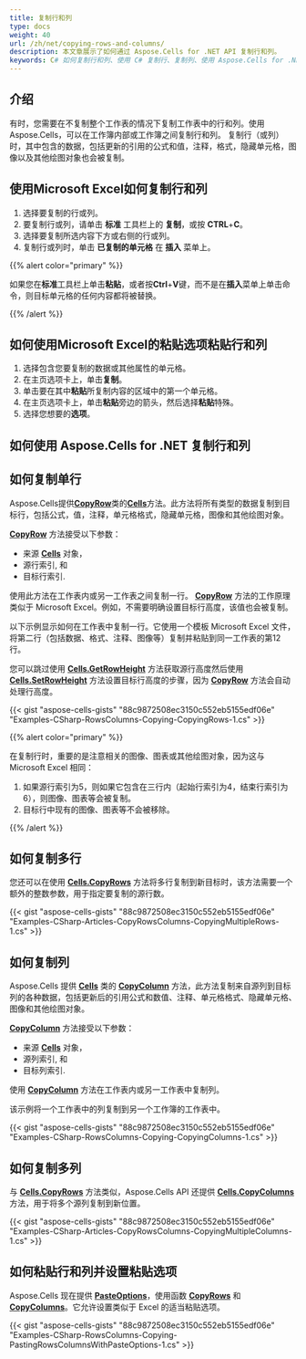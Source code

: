 ```yaml
---
title: 复制行和列
type: docs
weight: 40
url: /zh/net/copying-rows-and-columns/
description: 本文章展示了如何通过 Aspose.Cells for .NET API 复制行和列。
keywords: C# 如何复制行和列、使用 C# 复制行、复制列、使用 Aspose.Cells for .NET 粘贴行和列、粘贴多行和多列、如何复制和粘贴单行或单列。
---
```


## **介绍**

有时，您需要在不复制整个工作表的情况下复制工作表中的行和列。使用Aspose.Cells，可以在工作簿内部或工作簿之间复制行和列。
复制行（或列）时，其中包含的数据，包括更新的引用的公式和值，注释，格式，隐藏单元格，图像以及其他绘图对象也会被复制。

## **使用Microsoft Excel如何复制行和列**

1. 选择要复制的行或列。
1. 要复制行或列，请单击 **标准** 工具栏上的 **复制**，或按 **CTRL**+**C**。
1. 选择要复制所选内容下方或右侧的行或列。
1. 复制行或列时，单击 **已复制的单元格** 在 **插入** 菜单上。

{{% alert color="primary" %}}

如果您在**标准**工具栏上单击**粘贴**，或者按**Ctrl**+**V**键，而不是在**插入**菜单上单击命令，则目标单元格的任何内容都将被替换。

{{% /alert %}}

## **如何使用Microsoft Excel的粘贴选项粘贴行和列**

1. 选择包含您要复制的数据或其他属性的单元格。
1. 在主页选项卡上，单击**复制**。
1. 单击要在其中**粘贴**所复制内容的区域中的第一个单元格。
1. 在主页选项卡上，单击**粘贴**旁边的箭头，然后选择**粘贴**特殊。
1. 选择您想要的**选项**。

## **如何使用 Aspose.Cells for .NET 复制行和列**

## **如何复制单行**

Aspose.Cells提供[**CopyRow**](https://reference.aspose.com/cells/net/aspose.cells/cells/methods/copyrow)类的[**Cells**](https://reference.aspose.com/cells/net/aspose.cells/cells)方法。此方法将所有类型的数据复制到目标行，包括公式，值，注释，单元格格式，隐藏单元格，图像和其他绘图对象。

[**CopyRow**](https://reference.aspose.com/cells/net/aspose.cells/cells/methods/copyrow) 方法接受以下参数：

- 来源 [**Cells**](https://reference.aspose.com/cells/net/aspose.cells/cells) 对象，
- 源行索引, 和
- 目标行索引.

使用此方法在工作表内或另一工作表之间复制一行。 [**CopyRow**](https://reference.aspose.com/cells/net/aspose.cells/cells/methods/copyrow) 方法的工作原理类似于 Microsoft Excel。例如，不需要明确设置目标行高度，该值也会被复制。

以下示例显示如何在工作表中复制一行。它使用一个模板 Microsoft Excel 文件，将第二行（包括数据、格式、注释、图像等）复制并粘贴到同一工作表的第12行。

您可以跳过使用 [**Cells.GetRowHeight**](https://reference.aspose.com/cells/net/aspose.cells/cells/methods/getrowheight) 方法获取源行高度然后使用 [**Cells.SetRowHeight**](https://reference.aspose.com/cells/net/aspose.cells/cells/methods/setrowheight) 方法设置目标行高度的步骤，因为 [**CopyRow**](https://reference.aspose.com/cells/net/aspose.cells/cells/methods/copyrow) 方法会自动处理行高度。

{{< gist "aspose-cells-gists" "88c9872508ec3150c552eb5155edf06e" "Examples-CSharp-RowsColumns-Copying-CopyingRows-1.cs" >}}

{{% alert color="primary" %}}

在复制行时，重要的是注意相关的图像、图表或其他绘图对象，因为这与 Microsoft Excel 相同：

1. 如果源行索引为5，则如果它包含在三行内（起始行索引为4，结束行索引为6），则图像、图表等会被复制。
1. 目标行中现有的图像、图表等不会被移除。

{{% /alert %}}

## **如何复制多行**

您还可以在使用 [**Cells.CopyRows**](https://reference.aspose.com/cells/net/aspose.cells/cells/methods/copyrows/index) 方法将多行复制到新目标时，该方法需要一个额外的整数参数，用于指定要复制的源行数。

{{< gist "aspose-cells-gists" "88c9872508ec3150c552eb5155edf06e" "Examples-CSharp-Articles-CopyRowsColumns-CopyingMultipleRows-1.cs" >}}


## **如何复制列**

Aspose.Cells 提供 [**Cells**](https://reference.aspose.com/cells/net/aspose.cells/cells) 类的 [**CopyColumn**](https://reference.aspose.com/cells/net/aspose.cells/cells/methods/copycolumn) 方法，此方法复制来自源列到目标列的各种数据，包括更新后的引用公式和数值、注释、单元格格式、隐藏单元格、图像和其他绘图对象。

[**CopyColumn**](https://reference.aspose.com/cells/net/aspose.cells/cells/methods/copycolumn) 方法接受以下参数：

- 来源 [**Cells**](https://reference.aspose.com/cells/net/aspose.cells/cells) 对象，
- 源列索引, 和
- 目标列索引.

使用 [**CopyColumn**](https://reference.aspose.com/cells/net/aspose.cells/cells/methods/copycolumn) 方法在工作表内或另一工作表中复制列。

该示例将一个工作表中的列复制到另一个工作簿的工作表中。

{{< gist "aspose-cells-gists" "88c9872508ec3150c552eb5155edf06e" "Examples-CSharp-RowsColumns-Copying-CopyingColumns-1.cs" >}}

## **如何复制多列**

与 [**Cells.CopyRows**](https://reference.aspose.com/cells/net/aspose.cells/cells/methods/copyrows/index) 方法类似，Aspose.Cells API 还提供 [**Cells.CopyColumns**](https://reference.aspose.com/cells/net/aspose.cells/cells/methods/copycolumns/index) 方法，用于将多个源列复制到新位置。

{{< gist "aspose-cells-gists" "88c9872508ec3150c552eb5155edf06e" "Examples-CSharp-Articles-CopyRowsColumns-CopyingMultipleColumns-1.cs" >}}


## **如何粘贴行和列并设置粘贴选项**

Aspose.Cells 现在提供 [**PasteOptions**](https://reference.aspose.com/cells/net/aspose.cells/pasteoptions)，使用函数 [**CopyRows**](https://reference.aspose.com/cells/net/aspose.cells.cells/copyrows/methods/2) 和 [**CopyColumns**](https://reference.aspose.com/cells/net/aspose.cells.cells/copycolumns/methods/1)。它允许设置类似于 Excel 的适当粘贴选项。

{{< gist "aspose-cells-gists" "88c9872508ec3150c552eb5155edf06e" "Examples-CSharp-RowsColumns-Copying-PastingRowsColumnsWithPasteOptions-1.cs" >}}

